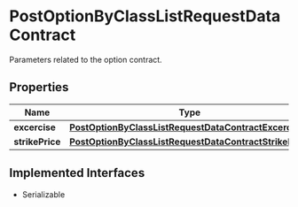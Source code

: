 

# PostOptionByClassListRequestDataContract

Parameters related to the option contract.

## Properties

Name | Type | Description | Notes
------------ | ------------- | ------------- | -------------
**excercise** | [**PostOptionByClassListRequestDataContractExcercise**](PostOptionByClassListRequestDataContractExcercise.md) |  |  [optional]
**strikePrice** | [**PostOptionByClassListRequestDataContractStrikePrice**](PostOptionByClassListRequestDataContractStrikePrice.md) |  |  [optional]


## Implemented Interfaces

* Serializable


